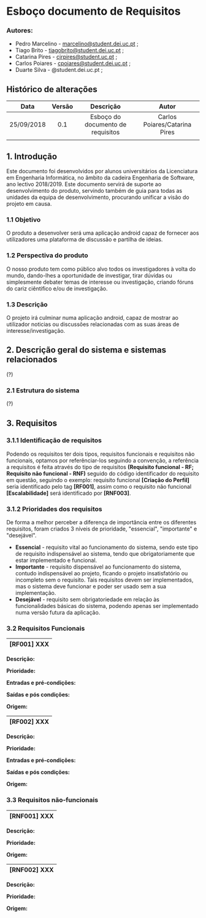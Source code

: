 # **Esboço documento de Requisitos**

### **Autores:**
* Pedro Marcelino - marcelino@student.dei.uc.pt ; 
* Tiago Brito - tiagobrito@student.dei.uc.pt ;
* Catarina Pires - cjrpires@student.uc.pt ;
* Carlos Poiares - cpoiares@student.dei.uc.pt ;
* Duarte Silva -  @student.dei.uc.pt ;


## Histórico de alterações

| Data | Versão | Descrição | Autor |
|:----:|:------:|:---------:|:-----:|
|25/09/2018| 0.1|Esboço do documento de requisitos| Carlos Poiares/Catarina Pires
|   |   |   |   |


## **1. Introdução**
Este documento foi desenvolvidos por alunos universitários da Licenciatura em Engenharia Informática, no âmbito da cadeira Engenharia de Software, ano lectivo 2018/2019.
Este documento servirá de suporte ao desenvolvimento do produto, servindo também de guia para todas as unidades da equipa de desenvolvimento, procurando unificar a visão do projeto em causa.

### **1.1 Objetivo** 
O produto a desenvolver será uma aplicação android capaz de fornecer aos utilizadores uma plataforma de discussão e partilha de ideias.

### **1.2 Perspectiva do produto**

O nosso produto tem como público alvo todos os investigadores à volta do mundo, dando-lhes a oportunidade de investigar, tirar dúvidas ou simplesmente debater temas de interesse ou investigação, criando fóruns do cariz ciêntifico e/ou de investigação.

### **1.3 Descrição**

O projeto irá culminar numa aplicação android, capaz de mostrar ao utilizador noticias ou discussões relacionadas com as suas áreas de interesse/investigação.

## **2. Descrição geral do sistema e sistemas relacionados**
(?)
### **2.1 Estrutura do sistema**
(?)

## **3. Requisitos**

### **3.1.1 Identificação de requisitos**
Podendo os requisitos ter dois tipos, requisitos funcionais e requisitos não funcionais, optamos por referênciar-los seguindo a convenção, a referência a requisitos é feita através do tipo de requisitos **(Requisito funcional - RF; Requisito não funcional - RNF)** seguido do código identificador do requisito em questão, seguindo o exemplo: requisito funcional **[Criação do Perfil]** seria identificado pelo tag **[RF001]**, assim como o requisito não funcional **[Escalabilidade]** será identificado por **[RNF003]**.

### **3.1.2 Prioridades dos requisitos**

De forma a melhor perceber a diferença de importância entre os diferentes requisitos, foram criados 3 níveis de prioridade, "essencial", "importante" e "desejável".
* **Essencial** -  requisito vital ao funcionamento do sistema, sendo este tipo de requisito indispensável ao sistema, tendo que obrigatoriamente que estar implementado e funcional.
* **Importante** - requisito dispensável ao funcionamento do sistema, contudo indispensável ao projeto, ficando o projeto insatisfatório ou incompleto sem o requisito. Tais requisitos devem ser implementados, mas o sistema deve funcionar e poder ser usado sem a sua implementação.
* **Desejável** - requisito sem obrigatoriedade em relação às funcionalidades básicas do sistema, podendo apenas ser implementado numa versão futura da aplicação.

### **3.2 Requisitos Funcionais**
|[RF001] XXX|
|:-:|
**Descrição:**

**Prioridade:**

**Entradas e pré-condições:**

**Saídas e pós condições:**

**Origem:**

|[RF002] XXX|
|:-:|

**Descrição:**

**Prioridade:**

**Entradas e pré-condições:**

**Saídas e pós condições:**

**Origem:**

### **3.3 Requisitos não-funcionais**

|[RNF001] XXX|
|:-:|
**Descrição:**

**Prioridade:**

**Origem:**

|[RNF002] XXX|
|:-:|
**Descrição:**

**Prioridade:**

**Origem:**
